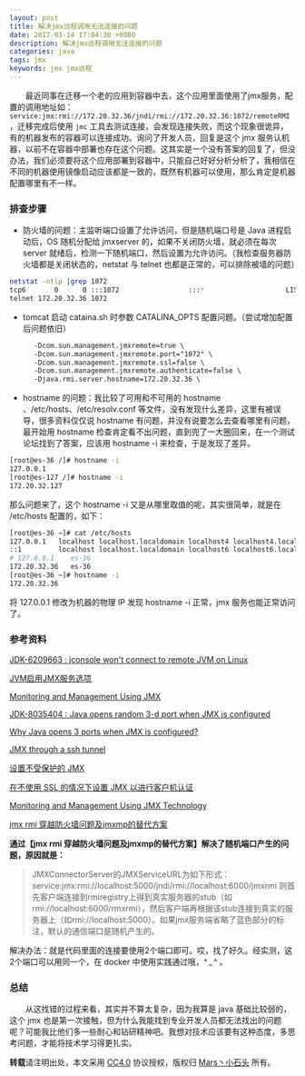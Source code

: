 ```yaml
---
layout: post
title: 解决jmx远程调用无法连接的问题
date: 2017-03-14 17:04:30 +0800
description: 解决jmx远程调用无法连接的问题
categories: java
tags: jmx
keywords: jmx jmx远程
---
```


&emsp;&emsp;最近同事在迁移一个老的应用到容器中去，这个应用里面使用了jmx服务，配置的调用地址如：`service:jmx:rmi://172.20.32.36/jndi/rmi://172.20.32.36:1072/remoteRMI`，迁移完成后使用 `jmc` 工具去测试连接，会发现连接失败，而这个现象很诡异，有的机器发布的容器可以连接成功。询问了开发人员，回复是这个 jmx 服务认机器，以前不在容器中部署也存在这个问题。这其实是一个没有答案的回复了，但没办法，我们必须要将这个应用部署到容器中，只能自己好好分析分析了，我相信在不同的机器使用镜像启动应该都是一致的，既然有机器可以使用，那么肯定是机器配置哪里有不一样。




### 排查步骤

* 防火墙的问题：主监听端口设置了允许访问，但是随机端口号是 Java 进程启动后，OS 随机分配给 jmxserver 的，如果不关闭防火墙，就必须在每次 server 就绪后，检测一下随机端口，然后设置为允许访问。（我检查服务器防火墙都是关闭状态的，netstat 与 telnet 也都是正常的，可以排除被墙的问题）

```sh
netstat -ntlp |grep 1072
tcp6       0      0 :::1072                 :::*                    LISTEN      36496/java
telnet 172.20.32.36 1072
```

* tomcat 启动 cataina.sh 时参数 CATALINA_OPTS 配置问题。（尝试增加配置后问题依旧）

```xml
      -Dcom.sun.management.jmxremote=true \
      -Dcom.sun.management.jmxremote.port="1072" \
      -Dcom.sun.management.jmxremote.ssl=false \
      -Dcom.sun.management.jmxremote.authenticate=false \
      -Djava.rmi.server.hostname=172.20.32.36 \
```

* hostname 的问题：我比较了可用和不可用的 hostname 、/etc/hosts、/etc/resolv.conf 等文件，没有发现什么差异，这里有被误导，很多资料仅仅说 hostname 有问题，并没有说要怎么去查看哪里有问题，最开始用 hostname 检查肯定看不出问题，直到兜了一大圈回来，在一个测试论坛找到了答案，应该用 hostname -i 来检查，于是发现了差异。

```sh
[root@es-36 /]# hostname -i
127.0.0.1
[root@es-127 /]# hostname -i
172.20.32.127
```

那么问题来了，这个 hostname -i 又是从哪里取值的呢，其实很简单，就是在 /etc/hosts 配置的，如下：

```sh
[root@es-36 ~]# cat /etc/hosts
127.0.0.1   localhost localhost.localdomain localhost4 localhost4.localdomain4
::1         localhost localhost.localdomain localhost6 localhost6.localdomain6
# 127.0.0.1    es-36
172.20.32.36   es-36
[root@es-36 ~]# hostname -i
172.20.32.36
```

将 127.0.0.1 修改为机器的物理 IP 发现 hostname -i 正常，jmx 服务也能正常访问了。

### 参考资料

[JDK-6209663 : jconsole won't connect to remote JVM on Linux](http://bugs.java.com/bugdatabase/view_bug.do?bug_id=6209663) 
 
[JVM启用JMX服务选项](http://blog.csdn.net/zhyhang/article/details/17491895)  

[Monitoring and Management Using JMX](http://docs.oracle.com/javase/1.5.0/docs/guide/management/agent.html#remote) 

[JDK-8035404 : Java opens random 3-d port when JMX is configured](http://bugs.java.com/bugdatabase/view_bug.do?bug_id=8035404) 

[Why Java opens 3 ports when JMX is configured?](https://stackoverflow.com/questions/20884353/why-java-opens-3-ports-when-jmx-is-configured) 

[JMX through a ssh tunnel](http://blog.markfeeney.com/2010/10/jmx-through-ssh-tunnel.html)

[设置不受保护的 JMX](https://www.ibm.com/support/knowledgecenter/zh/SSCP65_5.0.2/com.ibm.jazz.repository.web.admin.doc/topics/t_server_mon_tomcat_option1.html)

[在不使用 SSL 的情况下设置 JMX 以进行客户机认证](https://www.ibm.com/support/knowledgecenter/zh/SS2L6K_6.0.2/com.ibm.jazz.repository.web.admin.doc/topics/t_server_mon_tomcat_option2.html)

[Monitoring and Management Using JMX Technology](https://docs.oracle.com/javase/8/docs/technotes/guides/management/agent.html)

[jmx rmi 穿越防火墙问题及jmxmp的替代方案](http://blog.csdn.net/yangyan19870319/article/details/7244403)

**通过【jmx rmi 穿越防火墙问题及jmxmp的替代方案】解决了随机端口产生的问题，原因就是：**
>JMXConnectorServer的JMXServiceURL为如下形式：service:jmx:rmi://localhost:5000/jndi/rmi://localhost:6000/jmxrmi
则首先客户端连接到rmiregistry上得到真实服务器的stub（如rmi://localhost:6000/rmxrmi），然后客户端再根据该stub连接到真实的服务器上（如rmi://localhost:5000）。如果jmx服务端省略了蓝色部分的标注，默认的通信端口是随机产生的。

解决办法：就是代码里面的连接要使用2个端口即可。哎，找了好久。经实测，这2个端口可以用同一个，在 docker 中使用实践通过哦，^ _ ^ 。

### 总结

&emsp;&emsp;从这找错的过程来看，其实并不算太复杂，因为我算是 java 基础比较弱的，这个 jmx 也是第一次接触，但为什么我能找到专业开发人员都无法找出的问题呢？可能我比他们多一些耐心和钻研精神吧。我想对技术应该要有这种态度，多思考问题，才能将技术学习得更扎实。

**转载**请注明出处，本文采用 [CC4.0](http://creativecommons.org/licenses/by-nc-nd/4.0/) 协议授权，版权归 [Mars丶小石头](https://www.zorin.xin) 所有。
